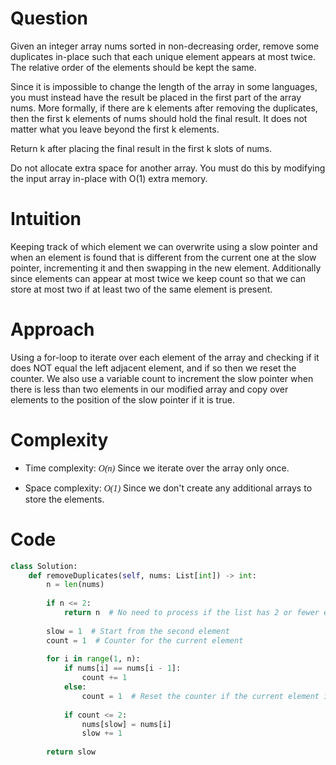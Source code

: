 # Question
Given an integer array nums sorted in non-decreasing order, remove some duplicates
in-place such that each unique element appears at most twice. The relative order of
the elements should be kept the same.

Since it is impossible to change the length of the array in some languages, you
must instead have the result be placed in the first part of the array nums. More
formally, if there are k elements after removing the duplicates, then the first
k elements of nums should hold the final result. It does not matter what you leave
beyond the first k elements.

Return k after placing the final result in the first k slots of nums.

Do not allocate extra space for another array. You must do this by modifying the input
array in-place with O(1) extra memory.


# Intuition
Keeping track of which element we can overwrite using a slow pointer and when an element
is found that is different from the current one at the slow pointer, incrementing it and
then swapping in the new element. Additionally since elements can appear at most twice we
keep count so that we can store at most two if at least two of the same element is present.

# Approach
Using a for-loop to iterate over each element of the array and checking if it does NOT
equal the left adjacent element, and if so then we reset the counter. We also use a
variable count to increment the slow pointer when there is less than two elements in our
modified array and copy over elements to the position of the slow pointer if it is true.

# Complexity
- Time complexity:
<span style="font-family: cursive;">*O(n)*</span> Since we iterate over the array only once.

- Space complexity:
<span style="font-family: cursive;">*O(1)*</span> Since we don't create any additional arrays to store the elements.

# Code
```python
class Solution:
    def removeDuplicates(self, nums: List[int]) -> int:
        n = len(nums)
        
        if n <= 2:
            return n  # No need to process if the list has 2 or fewer elements
        
        slow = 1  # Start from the second element
        count = 1  # Counter for the current element
        
        for i in range(1, n):
            if nums[i] == nums[i - 1]:
                count += 1
            else:
                count = 1  # Reset the counter if the current element is different
            
            if count <= 2:
                nums[slow] = nums[i]
                slow += 1
        
        return slow
```